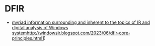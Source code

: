 # DFIR
- [myriad information surrounding and inherent to the topics of IR and digital analysis of Windows system](http://windowsir.blogspot.com/2023/06/dfir-core-principles.html1)http://windowsir.blogspot.com/2023/06/dfir-core-principles.html1)
